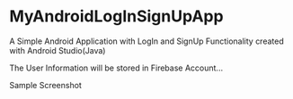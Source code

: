 # MyAndroidLogInSignUpApp

A Simple Android Application with LogIn and SignUp Functionality created with Android Studio(Java)

The User Information will be stored in Firebase Account...

Sample Screenshot

